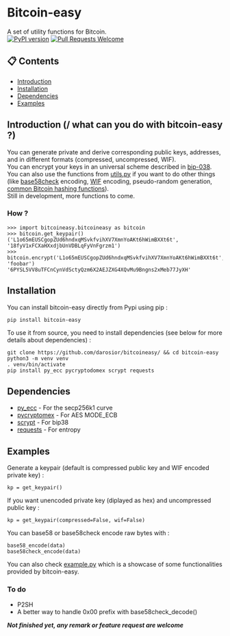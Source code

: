 # Bitcoin-easy
A set of utility functions for Bitcoin.  
[![PyPI version](https://badge.fury.io/py/bitcoin-easy.svg)](https://badge.fury.io/py/bitcoin-easy) [![Pull Requests Welcome](https://img.shields.io/badge/PRs-welcome-brightgreen.svg)](http://makeapullrequest.com)

## :clipboard: Contents

- [Introduction](#introduction--what-can-you-do-with-bitcoin-easy-)
- [Installation](#installation)
- [Dependencies](#dependencies)
- [Examples](#examples)


## Introduction (/ what can you do with bitcoin-easy ?)
You can generate private and derive corresponding public keys, addresses, and in different formats (compressed, uncompressed, WIF).  
You can encrypt your keys in  an universal scheme described in [bip-038](https://github.com/bitcoin/bips/blob/master/bip-0038.mediawiki).  
You can also use the functions from [utils.py](https://github.com/darosior/bitcoin-utils/blob/master/utils.py) if you want to do other things (like [base58check](https://github.com/darosior/bitcoin-utils/blob/master/utils.py#L53) encoding, [WIF](https://github.com/darosior/bitcoin-utils/blob/master/utils.py#L46) encoding, pseudo-random generation, [common Bitcoin hashing functions](https://github.com/darosior/bitcoin-utils/blob/master/utils.py#L19)).  
Still in development, more functions to come.

### How ?
```
>>> import bitcoineasy.bitcoineasy as bitcoin
>>> bitcoin.get_keypair()
('L1o65mEUSCgopZUd6hndxqMSvkfvihXV7XmnYoAKt6hWimBXXt6t', '18fyV1xFCXaHXxdjbUnVDBLqFyVnFgrzm1')
>>> bitcoin.encrypt('L1o65mEUSCgopZUd6hndxqMSvkfvihXV7XmnYoAKt6hWimBXXt6t', 'foobar')
'6PYSL5VV8uTFCnCynVdSctyQzm6X2AEJZXG4XQvMu9Bngns2xMeb77JyXH'
```  
   
   
## Installation
You can install bitcoin-easy directly from Pypi using pip :
```
pip install bitcoin-easy
```
To use it from source, you need to install dependencies (see below for more details about dependencies) :
```
git clone https://github.com/darosior/bitcoineasy/ && cd bitcoin-easy
python3 -m venv venv
. venv/bin/activate
pip install py_ecc pycryptodomex scrypt requests
```
  
  
## Dependencies
- [py_ecc](https://github.com/ethereum/py_ecc) - For the secp256k1 curve
- [pycryptomex](https://pypi.org/project/pycryptodomex/) - For AES MODE_ECB
- [scrypt](https://pypi.org/project/scrypt/) - For bip38
- [requests](http://docs.python-requests.org/en/master/) - For entropy
  
  
## Examples
Generate a keypair (default is compressed public key and WIF encoded private key) : 
```
kp = get_keypair()
```
If you want unencoded private key (diplayed as hex) and uncompressed public key : 
```
kp = get_keypair(compressed=False, wif=False)
```
You can base58 or base58check encode raw bytes with : 
```
base58_encode(data)
base58check_encode(data)
```
You can also check [example.py](https://github.com/darosior/bitcoineasy/blob/master/bitcoineasy/exemple.py) which is a showcase of some functionalities provided by bitcoin-easy.   

  
### To do
- P2SH
- A better way to handle 0x00 prefix with base58check_decode()
  
  
**_Not finished yet, any remark or feature request are welcome_**
